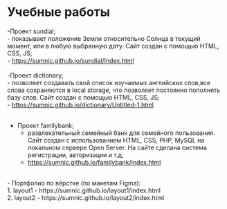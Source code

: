 # Учебные работы

-Проект sundial;<br> 
    - показывает положение Земли относительно Солнца в текущий момент, или в любую выбранную дату. Сайт создан с помощью HTML, CSS, JS;<br> 
    - https://sumnic.github.io/sundial/Index.html<br> 
<br> 
-Проект dictionary;<br> 
    - позволяет создавать свой список изучаемых английских слов,все слова сохраняются в local storage, что позволяет постоянно пополнять базу слов. Сайт создан с помощью HTML, CSS, JS;<br> 
    - https://sumnic.github.io/dictionary/Untitled-1.html<br> 
<br> 
- Проект familybank;<br> 
    - развлекательный семейный банк для семейного пользования. Сайт создан с использованием HTML, CSS, PHP, MySQL на локальном сервере Open Server. На сайте сделана система регистрации, авторизации и т.д;<br> 
    - https://sumnic.github.io/familybank/index.html<br> 
<br> 
- Портфолио по вёрстке (по макетам Figma):<br> 
    1. layout1 - https://sumnic.github.io/layout1/index.html<br> 
    2. layout2 - https://sumnic.github.io/layout2/index.html<br> 
